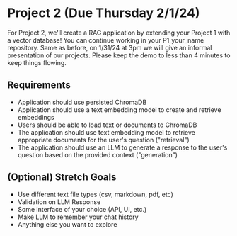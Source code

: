 # Project 2 (Due Thursday 2/1/24)

For Project 2, we'll create a RAG application by extending your Project 1 with a vector database! You can continue working in your P1_your_name repository.
Same as before, on 1/31/24 at 3pm we will give an informal presentation of our projects. Please keep the demo to less than 4 minutes to keep things flowing. 

## Requirements
- Application should use persisted ChromaDB
- Application should use a text embedding model to create and retrieve embeddings
- Users should be able to load text or documents to ChromaDB
- The application should use text embedding model to retrieve appropriate documents for the user's question ("retrieval")
- The application should use an LLM to generate a response to the user's question based on the provided context ("generation")

## (Optional) Stretch Goals
- Use different text file types (csv, markdown, pdf, etc)
- Validation on LLM Response
- Some interface of your choice (API, UI, etc.)
- Make LLM to remember your chat history
- Anything else you want to explore
